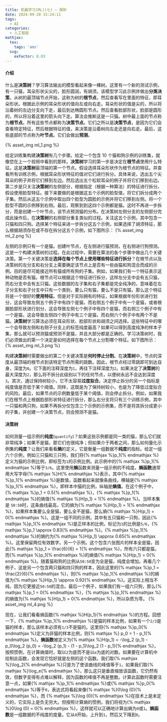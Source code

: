 ```yaml
---
title: 机器学习(ML)(七) — 探析
date: 2024-09-28 15:24:11
tags:
  - AI
categories:
  - 人工智能
mathjax:
  tex:
    tags: 'ams'
  svg:
    exFactor: 0.03
---
```


#### 介绍

什么是**决策树**？学习算法输出的模型看起来像一棵树。这里有一个新的测试示例，有一只猫，耳朵形状尖尖的，脸形圆润，有胡须。该模型学习此示例并做出**分类决策**，从树的最顶端节点开始，这称为树的**根节点**，然后查看写在里面的特征，即耳朵形状。根据此示例的耳朵形状的值向左或向右走。耳朵形状的值是尖的，所以将沿着树的左边分支向下走，最后到达椭圆形节点。然后查看脸部形状，脸部是圆形的，所以将沿着这里的箭头向下走。算法会推断这是一只猫。树中最上面的节点称为**根节点**。所有这些节点都称为**决策节点**。它们之所以是**决策节点**，是因为它们会查看特定特征，然后根据特征的值，来决策是沿着树向左走还是向右走。最后，这些底部的节点称为**叶节点**。它们会做出**预测**。
<!-- more -->
{% asset_img ml_1.png %}

给定训练集构建**决策树**有几个步骤。给定一个包含 10 个猫和狗示例的训练集，就像您在上一个视频中看到的那样。**决策树**学习的第一步是决定在**根节点**使用什么特征。这是**决策树**最顶端的第一个节点。假设选择耳朵形状作为根节点的特征。并查看所有训练示例，根据耳朵形状特征的值对它们进行拆分。具体来说，选出五个尖耳朵的例子并将它们移到左边。然后选出五个松软耳朵的例子并将它们移到右边。第二步是只关注**决策树**的左侧部分，根据指定（根据一种算法）的特征进行拆分。假设使用脸型特征。接下来要做的是根据这五个示例的脸型值，将它们拆分成两个子集。然后从这五个示例中取出四个脸型为圆脸的示例并将它们移到左侧。将一个脸型不圆的示例移到右侧。最后，观察到到这四个示例都是猫。这时不再进一步拆分，而是创建一个叶节点，该节点预测猫的分布。在决策树左侧分支的左侧部分完成此操作后，在**决策树**的右侧部分重复类似的过程。关注这五个示例，其中包含一只猫和四只狗。选择某个特征来进一步拆分这五个示例，如果选择了胡须特征，那么根据胡须存在或不存在拆分这五个示例，如下图所示：
{% asset_img ml_2.png %}

左侧的示例只有一个是猫。创建叶节点，在左侧进行猫预测，在右侧进行狗预测。这是一个构建决策树的过程。在此过程中，需要在算法的各个步骤中做出几个关键决策。第一个关键决策是**选择在每个节点上使用哪些特征进行拆分**？在根节点以及决策树的左分支和右分支上需要确定该节点上是否有一些由猫和狗混合而成的示例。目的是尽可能接近所有猫或所有狗的子集。例如，如果我们有一个特征表示这种动物是否有猫。根节点可以根据这个特征进行拆分，这样左分支中会有五只猫，而右分支中会有五只猫。这些数据的左子集和右子集都是完全纯净的，意味着在左子分支和右子分支中只有一个类别，要么只有猫，要么不是只有猫，那么这个特征将是一个很好的**使用特征**。但是对于实际拥有的特征，如果根据年份形状进行划分，这会导致左侧五个例子中有四个是猫，而右侧五个例子中有一个是猫，或者根据脸部形状进行划分，这会导致左侧七个例子中有四个是猫，而右侧三个例子中有一个是猫，这会导致左侧四个例子中有三个是猫，而右侧六个例子中有两个不是猫。**决策树**学习算法必须在耳朵形状、脸部形状和胡须之间选择。这些特征中的哪一个会导致左侧和右侧子分支上的标签纯度最高？如果可以得到高度纯净的样本子集，那么就可以预测猫或预测不是猫，并且大部分都是正确的。学习决策树时，我们必须做出的第一个决定是如何选择在每个节点上分割哪个特征。如下图所示：
{% asset_img ml_3.png %}

构建**决策树**时需要做出的第二个关键决策是**何时停止分割**。在**决策树**中，节点的深度从最顶端的根节点到该特定节点所需的跳数。因此，根节点经过零跳即可到达自身，深度为`0`。它下面的注释深度为`1`，再往下注释深度为`2`。如果决定了**决策树**的最大深度为`2`，那么将不拆分此级别以下的任何节点，以便树永远不会达到深度`3`。其次，通过保持树较小，它不太容易**过度拟合**。决定停止拆分的另一个指标是纯度值是否低于某个阈值。同样，这既是为了保持树较小，也是为了降低过度拟合的风险。最后，如果节点的示例数量低于某个阈值，则会停止拆分。例如，如果我们在根节点上根据脸部形状特征进行拆分，那么右分支将只有三个训练示例，其中一只猫和两只狗，如果不再拆分仅包含三个示例的示例集，而不是将其拆分成更小的子集，并创建一个决策节点，则会预测不是猫。

#### 决策树

如何测量一组示例的**纯度**(`quantify`)？如果这些示例都是同一类的猫，那么它们就非常纯净；如果不是猫，那它们也很纯净；但如果介于两者之间，那么如何量化示例集的**纯度**？让我们来看看**熵**的定义，它是衡量一组数据不**纯度**的指标。给定一组六个示例，例如三只猫和三只狗，我们将{% mathjax %}p_1{% endmathjax %}定义为猫的示例比例，即标签为`1`的示例比例。此示例中的{% mathjax %}p_1{% endmathjax %}等于`3/6`。这里使用**熵**函数来测量一组示例的不纯度。**熵函数**通常用大写字母{% mathjax %}H{% endmathjax %}表示，其中{% mathjax %}p_1{% endmathjax %}是数值，函数看起来就像条曲线，横轴是{% mathjax %}p_1{% endmathjax %}，即样本中猫的比例，纵轴是**熵值**。在这个例子中，{% mathjax %}p_1 = 0.5{% endmathjax %}，{% mathjax %}p_1{% endmathjax %}的熵值{% mathjax %}H(p_1) = 1{% endmathjax %}。当样本集是 `50:50`时，这条曲线最高，它的熵为{% mathjax %}H(p_1) = 1{% endmathjax %}，如果样本集要么全是猫，要么全不是猫，那么熵{% mathjax %}H(p_1) = 0{% endmathjax %}。这是一组不同的示例，其中有五只猫和一只狗，因此{% mathjax %}p_1{% endmathjax %}是正样本的比例，标记为`1`的比例是`5/6`，{% mathjax %}p_1 \approx 0.83{% endmathjax %}。{% mathjax %}p_1{% endmathjax %}的熵约为{% mathjax %}H(p_1) \approx 0.65{% endmathjax %}。这里保留两位有效数字。另一个示例。这个包含六张图片的样本全是猫，因此{% mathjax %}p_1 = \frac{6}{6} = 1{% endmathjax %}，所有六只都是猫，而{% mathjax %}p_1{% endmathjax %}的熵值{% mathjax %}H(p_1) = 0{% endmathjax %}。随着猫和狗的比例从`50:50`变为全是猫，纯度会增加。再看几个例子，这是另一个包含两只猫和四只狗的样本，因此这里的{% mathjax %}p_1 = \frac{2}{6}{% endmathjax %}，则{% mathjax %}p_1{% endmathjax %}的熵值为{% mathjax %}H(p_1) \approx 0.92{% endmathjax %}。这实际上相当不纯，因为它更接近`50:50`的混合。最后一个例子，如果我们有一组六只狗，那么{% mathjax %}p_1 = 0{% endmathjax %}，{% mathjax %}p_1{% endmathjax %}的熵值为{% mathjax %}H(p_1) = 0{% endmathjax %}，所以杂质为零。
{% asset_img ml_4.png %}

现在，让我们看看熵函数{% mathjax %}H(p_1){% endmathjax %}的方程。回想一下，{% mathjax %}p_1{% endmathjax %}是猫的样本比例，如果有一个`2/3`是猫的样本，那么该样本必须有`1/3`不是猫的。这里将{% mathjax %}p_0{% endmathjax %}定义为非猫的样本比例，则{% mathjax %} p_0 = 1 - p_1{% endmathjax %}。**熵函数**被定义为{% mathjax %}H(p_1) = -\log_2 (p_1) - p_0\log_2 (p_0) = -\log_2 (p_1) - (1 - p_1)\log_2 (1 - p_1){% endmathjax %}，按照惯例，在计算熵值时，取以`2`为底而不是以`e`为底的对数。如果要在计算机中绘制此函数，会发现它恰好就是左侧的这个函数。我们取{% mathjax %}\log_2{% endmathjax %}只是为了使该曲线的峰值等于`1`，如果我们取{% mathjax %}\log_e{% endmathjax %}，那么这只是垂直缩放该函数，它仍然有效，但数字变得有点难以解释，因为函数的峰值不再是整数。计算此函数时需要注意一点，如果{% mathjax %}p_1{% endmathjax %}或{% mathjax %}p_0{% endmathjax %}等于`0`，表达式将看起来像{% mathjax %}0\log (0){% endmathjax %}，而 {% mathjax %}\log (0){% endmathjax %}在技术上是未定义的，它实际上是负无穷大。但按照计算熵的惯例，我们将视为{% mathjax %}0\log (0) = 0{% endmathjax %}，这样就可以正确地计算出熵为`0`或`1`。**熵函数**是一组数据的不纯度的度量。它从`0`开始，上升到`1`，然后又下降到`0`。

